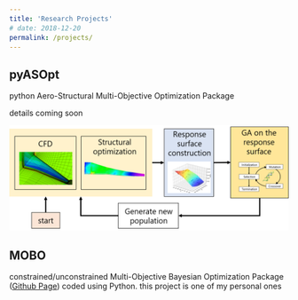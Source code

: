 ```yaml
---
title: 'Research Projects'
# date: 2018-12-20
permalink: /projects/
---
```


## pyASOpt

python Aero-Structural Multi-Objective Optimization Package

details coming soon

![pyASOpt](/images/pyASOpt.png)
<!-- <img src='/images/pyASOpt.png'> -->

## MOBO

constrained/unconstrained Multi-Objective Bayesian Optimization Package ([Github Page](https://github.com/MasashiSode/MOBO))
coded using Python. this project is one of my personal ones
